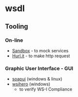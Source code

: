 # wsdl

## Tooling

### On-line

* [Sandbox](https://getsandbox.com) - to mock services
* [Hurl.it](https://www.hurl.it) - to make http request

### Graphic User Interface - GUI

* [soapui](http://sourceforge.net/projects/soapui/files/soapui/) (windows & linux)
* [wsihero](http://webservices20.blogspot.com.br/2010/11/wsihero-gui-utility-for-web-services.html) (windows)
  * to verify WS-I Compliance 
